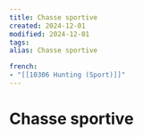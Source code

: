 ```yaml
---
title: Chasse sportive
created: 2024-12-01
modified: 2024-12-01
tags: 
alias: Chasse sportive

french:
- "[[10306 Hunting (Sport)]]"
---
```

# Chasse sportive
